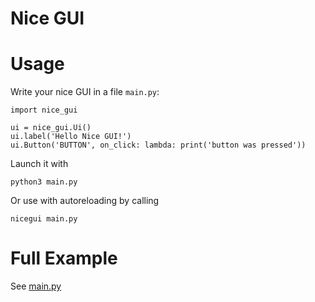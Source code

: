 # Nice GUI

# Usage

Write your nice GUI in a file `main.py`:

    import nice_gui

    ui = nice_gui.Ui()
    ui.label('Hello Nice GUI!')
    ui.Button('BUTTON', on_click: lambda: print('button was pressed'))

Launch it with

    python3 main.py

Or use with autoreloading by calling

    nicegui main.py

# Full Example

See [main.py](https://github.com/zauberzeug/nice_gui/blob/main/main.py)
